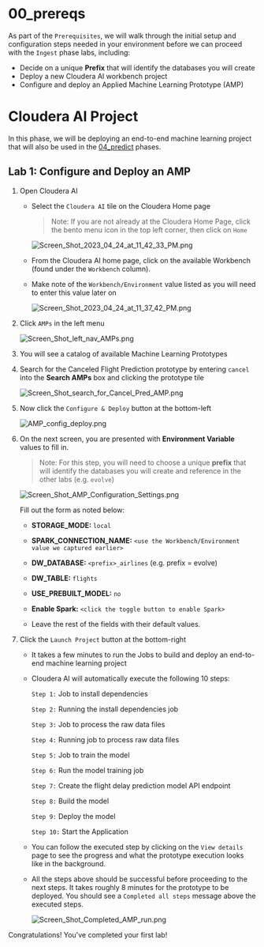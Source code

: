 # 00_prereqs

As part of the `Prerequisites`, we will walk through the initial setup and configuration steps needed in your environment before we can proceed with the `Ingest` phase labs, including:

- Decide on a unique **Prefix** that will identify the databases you will create
- Deploy a new Cloudera AI workbench project
- Configure and deploy an Applied Machine Learning Prototype (AMP)


# Cloudera AI Project

In this phase, we will be deploying an end\-to\-end machine learning project that will also be used in the [04_predict](04_predict.md) phases.

## Lab 1: Configure and Deploy an AMP

1. Open Cloudera AI

    - Select the `Cloudera AI` tile on the Cloudera Home page
    
        > Note: If you are not already at the Cloudera Home Page, click the bento menu icon in the top left corner, then click on `Home`
        
        ![Screen_Shot_2023_04_24_at_11_42_33_PM.png](images/Screen_Shot_2023_04_24_at_11_42_33_PM.png)
    
    - From the Cloudera AI home page, click on the available Workbench (found under the `Workbench` column). 

    - Make note of the `Workbench/Environment` value listed as you will need to enter this value later on

        ![Screen_Shot_2023_04_24_at_11_37_42_PM.png](images/Screen_Shot_2023_04_24_at_11_37_42_PM.png)

2. Click `AMPs` in the left menu

    ![Screen_Shot_left_nav_AMPs.png](images/Screen_Shot_left_nav_AMPs.png)

3. You will see a catalog of available Machine Learning Prototypes

4. Search for the Canceled Flight Prediction prototype by entering `cancel` into the **Search AMPs** box and clicking the prototype tile

    ![Screen_Shot_search_for_Cancel_Pred_AMP.png](images/Screen_Shot_search_for_Cancel_Pred_AMP.png)

5. Now click the `Configure & Deploy` button at the bottom-left

    ![AMP_config_deploy.png](images/AMP_config_deploy.png)

6. On the next screen, you are presented with **Environment Variable** values to fill in.

   > Note: For this step, you will need to choose a unique **prefix** that will identify the databases you will create and reference in the other labs (e.g. `evolve`)

     ![Screen_Shot_AMP_Configuration_Settings.png](images/Screen_Shot_AMP_Configuration_Settings.png)

    Fill out the form as noted below:

    - **STORAGE_MODE:** `local`
    - **SPARK_CONNECTION_NAME:** `<use the Workbench/Environment value we captured earlier>`
    - **DW_DATABASE:** `<prefix>_airlines` (e.g. prefix = evolve)
    - **DW_TABLE:** `flights`
    - **USE_PREBUILT_MODEL:** `no`
    - **Enable Spark:** `<click the toggle button to enable Spark>`

    - Leave the rest of the fields with their default values.

7. Click the `Launch Project` button at the bottom-right

    - It takes a few minutes to run the Jobs to build and deploy an end\-to\-end machine learning project

    - Cloudera AI will automatically execute the following 10 steps:

        `Step 1:` Job to install dependencies

        `Step 2:` Running the install dependencies job

        `Step 3:` Job to process the raw data files

        `Step 4:` Running job to process raw data files

        `Step 5:` Job to train the model

        `Step 6:` Run the model training job

        `Step 7:` Create the flight delay prediction model API endpoint

        `Step 8:` Build the model

        `Step 9:` Deploy the model

        `Step 10:` Start the Application

    - You can follow the executed step by clicking on the `View details` page to see the progress and what the prototype execution looks like in the background.

    - All the steps above should be successful before proceeding to the next steps. It takes roughly 8 minutes for the prototype to be deployed. You should see a `Completed all steps` message above the executed steps.

        ![Screen_Shot_Completed_AMP_run.png](images/Screen_Shot_Completed_AMP_run.png)

Congratulations! You've completed your first lab!
